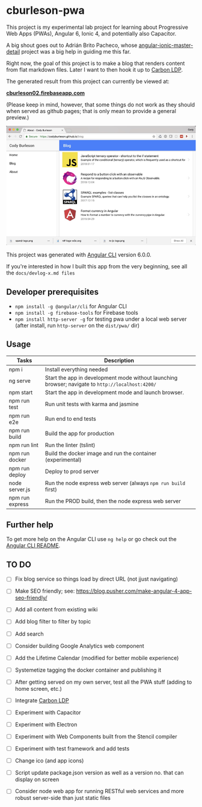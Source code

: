 # cburleson-pwa

This project is my experimental lab project for learning about Progressive Web Apps (PWAs), Angular 6, 
Ionic 4, and potentially also Capacitor.

A big shout goes out to Adrián Brito Pacheco, whose [angular-ionic-master-detail](https://github.com/abritopach/angular-ionic-master-detail) project was a big help in guiding me this far.

Right now, the goal of this project is to make a blog that renders content from flat markdown files. Later I want to then 
hook it up to [Carbon LDP](https://carbonldp.com).

The generated result from this project can currently be viewed at:

**[cburleson02.firebaseapp.com](https://cburleson02.firebaseapp.com/home)**

(Please keep in mind, however, that some things do not work as they should when served as github pages; that is only 
mean to provide a general preview.)

![Rendered example from the project](screenshot-for-readme.jpg)

This project was generated with [Angular CLI](https://github.com/angular/angular-cli) version 6.0.0.

If you're interested in how I built this app from the very beginning, see all the `docs/devlog-x.md files`

## Developer prerequisites

- `npm install -g @angular/cli` for Angular CLI
- `npm install -g firebase-tools` for Firebase tools
- `npm install http-server -g` for testing pwa under a local web server (after install, run `http-server` on the `dist/pwa/` dir)

## Usage

Tasks                    | Description
-------------------------|---------------------------------------------------------------------------------------------------------------
npm i                    | Install everything needed
ng serve                 | Start the app in development mode without launching browser; navigate to `http://localhost:4200/`
npm start                | Start the app in development mode and launch browser.
npm run test             | Run unit tests with karma and jasmine
npm run e2e              | Run end to end tests
npm run build            | Build the app for production
npm run lint             | Run the linter (tslint)
npm run docker           | Build the docker image and run the container (experimental)
npm run deploy           | Deploy to prod server
node server.js           | Run the node express web server (always  `npm run build` first)
npm run express          | Run the PROD build, then the node express web server

## Further help

To get more help on the Angular CLI use `ng help` or go check out the [Angular CLI README](https://github.com/angular/angular-cli/blob/master/README.md).

## TO DO

- [ ] Fix blog service so things load by direct URL (not jjust navigating)
- [ ] Make SEO friendly; see: https://blog.pusher.com/make-angular-4-app-seo-friendly/
- [ ] Add all content from existing wiki
- [ ] Add blog filter to filter by topic
- [ ] Add search
- [ ] Consider building Google Analytics web component
- [ ] Add the Lifetime Calendar (modified for better mobile experience)
- [ ] Systemetize tagging the docker container and publishing it
- [ ] After getting served on my own server, test all the PWA stuff (adding to home screen, etc.)
- [ ] Integrate [Carbon LDP](https://carbonldp.com)
- [ ] Experiment with Capacitor
- [ ] Experiment with Electron
- [ ] Experiment with Web Components built from the Stencil compiler
- [ ] Experiment with test framework and add tests
- [ ] Change ico (and app icons)
- [ ] Script update package.json version as well as a version no. that can display on screen
- [ ] Consider node web app for running RESTful web services and more robust server-side than just static files

